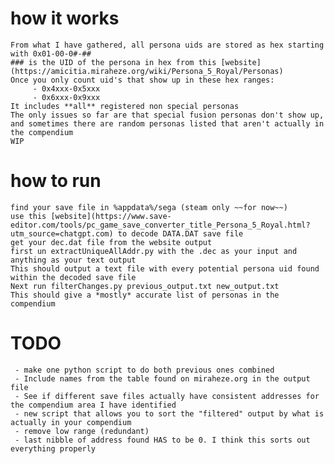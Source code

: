 # how it works
    From what I have gathered, all persona uids are stored as hex starting with 0x01-00-0#-##
    ### is the UID of the persona in hex from this [website](https://amicitia.miraheze.org/wiki/Persona_5_Royal/Personas)
    Once you only count uid's that show up in these hex ranges:
         - 0x4xxx-0x5xxx
         - 0x6xxx-0x9xxx
    It includes **all** registered non special personas
    The only issues so far are that special fusion personas don't show up, and sometimes there are random personas listed that aren't actually in the compendium
    WIP


# how to run
    find your save file in %appdata%/sega (steam only ~~for now~~)
    use this [website](https://www.save-editor.com/tools/pc_game_save_converter_title_Persona_5_Royal.html?utm_source=chatgpt.com) to decode DATA.DAT save file 
    get your dec.dat file from the website output
    first un extractUniqueAllAddr.py with the .dec as your input and anything as your text output
    This should output a text file with every potential persona uid found within the decoded save file
    Next run filterChanges.py previous_output.txt new_output.txt
    This should give a *mostly* accurate list of personas in the compendium


# TODO
     - make one python script to do both previous ones combined
     - Include names from the table found on miraheze.org in the output file
     - See if different save files actually have consistent addresses for the compendium area I have identified
     - new script that allows you to sort the "filtered" output by what is actually in your compendium
     - remove low range (redundant)
     - last nibble of address found HAS to be 0. I think this sorts out everything properly